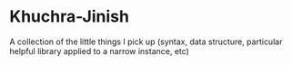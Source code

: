 # Khuchra-Jinish

A collection of the little things I pick up (syntax, data structure, particular helpful library applied to a narrow instance, etc)



